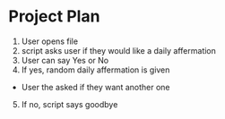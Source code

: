Project Plan
============

1. User opens file
2. script asks user if they would like a daily affermation
3. User can say Yes or No
4. If yes, random daily affermation is given
* User the asked if they want another one
5. If no, script says goodbye

